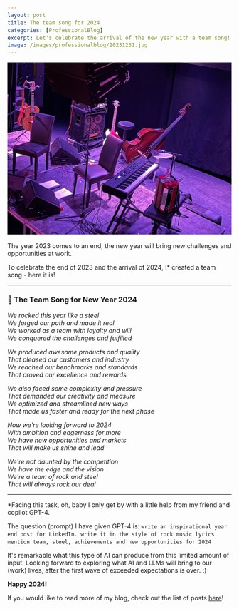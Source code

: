 ```yaml
---
layout: post
title: The team song for 2024
categories: [ProfessionalBlog]
excerpt: Let's celebrate the arrival of the new year with a team song!
image: /images/professionalblog/20231231.jpg
---
```


![Jakob’s Professional blog](../images/professionalblog/20231231.jpg)

The year 2023 comes to an end, the new year will bring new challenges and opportunities at work.

To celebrate the end of 2023 and the arrival of 2024, I* created a team song - here it is!

---
### 🎸 The Team Song for New Year 2024

*We rocked this year like a steel*<br>
*We forged our path and made it real*<br>
*We worked as a team with loyalty and will*<br>
*We conquered the challenges and fulfilled*<br>

*We produced awesome products and quality*<br>
*That pleased our customers and industry*<br>
*We reached our benchmarks and standards*<br>
*That proved our excellence and rewards*<br>

*We also faced some complexity and pressure*<br>
*That demanded our creativity and measure*<br>
*We optimized and streamlined new ways*<br>
*That made us faster and ready for the next phase*<br>

*Now we're looking forward to 2024*<br>
*With ambition and eagerness for more*<br>
*We have new opportunities and markets*<br>
*That will make us shine and lead*<br>

*We're not daunted by the competition*<br>
*We have the edge and the vision*<br>
*We're a team of rock and steel*<br>
*That will always rock our deal*<br>

---


*Facing this task, oh, baby I only get by with a little help from my friend and copilot GPT-4.

The question (prompt) I have given GPT-4 is: 
`write an inspirational year end post for LinkedIn. write it in the style of rock music lyrics. mention team, steel, achievements and new opportunities for 2024`

It's remarkable what this type of AI can produce from this limited amount of input. Looking forward to exploring what AI and LLMs will bring to our (work) lives, after the first wave of exceeded expectations is over. :)

**Happy 2024!**





If you would like to read more of my blog, check out the list of posts [here](../welcome_to_jakobs_professional_blog)!
